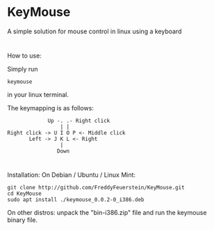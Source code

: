 # KeyMouse
A simple solution for mouse control in linux using a keyboard
#
How to use:

Simply run
```
keymouse
```
in your linux terminal.

The keymapping is as follows:
```
             Up -. .- Right click
                 | |
Right click -> U I O P <- Middle click
       Left -> J K L <- Right
                 |
                Down
```
#
Installation:
On Debian / Ubuntu / Linux Mint:
```
git clone http://github.com/FreddyFeuerstein/KeyMouse.git
cd KeyMouse
sudo apt install ./keymouse_0.0.2-0_i386.deb
```
On other distros:
unpack the "bin-i386.zip" file and run the keymouse binary file.
